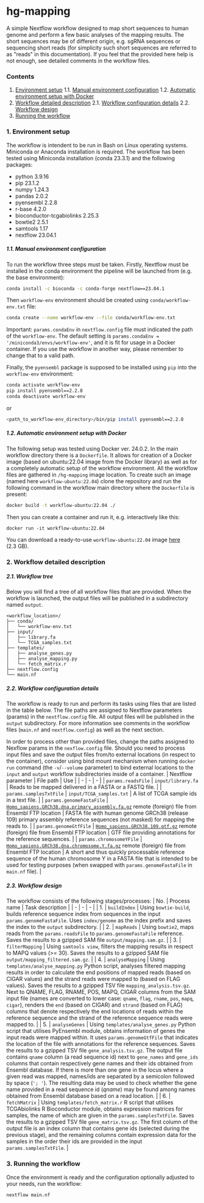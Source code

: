 # hg-mapping
A simple Nextflow workflow designed to map short sequences to human genome and perform a few basic analyses of the mapping results. The short sequences may be of different origin, e.g. sgRNA sequences or sequencing short reads (for simplicity such short sequences are referred to as "reads" in this documentation). If you feel that the provided here help is not enough, see detailed comments in the workflow files.

### Contents
1. [Environment setup](#1)
1.1. [Manual environment configuration](#1.1)
1.2. [Automatic environment setup with Docker](#1.2)
2. [Workflow detailed description](#2)
2.1. [Workflow configuration details](#2.1)
2.2. [Workflow design](#2.2)
3.  [Running the workflow](#3)

### <a name="1">1. Environment setup</a>
The workflow is intendent to be run in Bash on Linux operating systems. Miniconda or Anaconda installation is required. The workflow has been tested using Miniconda installation (conda 23.3.1) and the following packages:
* python 3.9.16
* pip 23.1.2
* numpy 1.24.3
* pandas 2.0.2
* pyensembl 2.2.8
* r-base 4.2.0
* bioconductor-tcgabiolinks 2.25.3
* bowtie2 2.5.1
* samtools 1.17
* nextflow 23.04.1

##### <a name="1.1">1.1. Manual environment configuration</a>
To run the workflow three steps must be taken. Firstly, Nextflow must be installed in the conda environment the pipeline will be launched from (e.g. the base environment):
```bash
conda install -c bioconda -c conda-forge nextflow==23.04.1
```

Then `workflow-env` environment should be created using `conda/workflow-env.txt` file:
```bash
conda create --name workflow-env --file conda/workflow-env.txt
```
Important: `params.condaEnv` in `nextflow.config` file must indicated the path of the `workflow-env`. The default setting is `params.condaEnv = '/miniconda3/envs/workflow-env'`, and it is fit for usage in a Docker container. If you use the workflow in another way, please remember to change that to a valid path.

Finally, the `pyensembl` package is supposed to be installed using `pip` into the `workflow-env` environment:
```bash
conda activate workflow-env
pip install pyensembl==2.2.8
conda deactivate workflow-env
```
or
```bash
<path_to_workflow-env_directory>/bin/pip install pyensembl==2.2.8
```

##### <a name="1.2">1.2. Automatic environment setup with Docker</a>
The following setup was tested using Docker ver. 24.0.2. In the main workflow directory there is a `Dockerfile`. It allows for creation of a Docker image (based on ubuntu:22.04 image from the Docker library) as well as for a completely automatic setup of the workflow environment. All the workflow files are gathered in `/hg-mapping` image location. To create such an image (named here `workflow-ubuntu:22.04`) clone the repository and run the following command in the workflow main directory where the `Dockerfile` is present:
```bash
docker build -t workflow-ubuntu:22.04 ./
```

Then you can create a container and run it, e.g. interactively like this:
```
docker run -it workflow-ubuntu:22.04
```

You can download a ready-to-use `workflow-ubuntu:22.04` image [here](https://drive.google.com/file/d/1hm3M41m0Ps8cAvBeXfOuJvnovGW47ezE/view?usp=drive_link) (2.3&nbsp;GB).

### <a name="2">2. Workflow detailed description</a>
##### <a name="2.1">2.1. Workflow tree</a>
Below you will find a tree of all workflow files that are provided. When the workflow is launched, the output files will be published in a subdirectory named `output`.
```
<workflow_location>/
├── conda/
│   └── workflow-env.txt
├── input/
│   ├── library.fa
│   └── TCGA_samples.txt
├── templates/
│   ├── analyse_genes.py
│   ├── analyse_mapping.py
│   └── fetch_matrix.r
├── nextflow.config
└── main.nf
```

##### <a name="2.2">2.2. Workflow configuration details</a>
The workflow is ready to run and perform its tasks using files that are listed in the table below. The file paths are assigned to Nextflow parameters (params) in the `nextflow.config` file. All output files will be published in the `output` subdirectory. For more information see comments in the workflow files (`main.nf` and `nextflow.config`) as well as the next section.

In order to process other than provided files, change the paths assigned to Nexflow params in the `nexflow.config` file. Should you need to process input files and save the output files from/to external locations (in respect to the container), consider using bind mount mechanism when running `docker run` command (the `-v`/`--volume` parameter) to bind external locations to the `input` and `output` workflow subdirectories inside of a container.
| Nextflow parameter | File path | Use |
| - | - | - |
| `params.readsFile` | `input/library.fa` | Reads to be mapped delivered in a FASTA or a FASTQ file. |
| `params.samplesTxtFile` | `input/TCGA_samples.txt` | A list of TCGA sample ids in a text file. |
| `params.genomeFastaFile` | [`Homo_sapiens.GRCh38.dna.primary_assembly.fa.gz`](https://ftp.ensembl.org/pub/release-109/fasta/homo_sapiens/dna/Homo_sapiens.GRCh38.dna.primary_assembly.fa.gz) remote (foreign) file from Ensembl FTP location | FASTA file with human genome GRCh38 (release 109) primary assembly reference sequences (not masked) for mapping the reads to. |
| `params.genomeGtfFile` | [`Homo_sapiens.GRCh38.109.gtf.gz`](https://ftp.ensembl.org/pub/release-109/gtf/homo_sapiens/Homo_sapiens.GRCh38.109.gtf.gz) remote (foreign) file from Ensembl FTP location | GTF file providing annotations for the reference sequences. |
| `params.chromosomeYFile` | [`Homo_sapiens.GRCh38.dna.chromosome.Y.fa.gz`](https://ftp.ensembl.org/pub/release-109/fasta/homo_sapiens/dna/Homo_sapiens.GRCh38.dna.chromosome.Y.fa.gz) remote (foreign) file from Ensembl FTP location | A short and thus quickly processable reference sequence of the human chromosome Y in a FASTA file that is intended to be used for testing purposes (when swapped with `params.genomeFastaFile` in `main.nf` file). |

##### <a name="2.3">2.3. Workflow design</a>
The workflow consists of the following stages/processes:
| No. | Process name | Task description |
| - | - | - |
| 1. | `buildIndex` |  Using `bowtie-build`, builds reference sequence index from sequences in the input `params.genomeFastaFile`. Uses `index/genome` as the index prefix and saves the index to the `output` subdirectory. |
| 2. | `mapReads` | Using `bowtie2`, maps reads from the `params.readsFile` to `params.genomeFastaFile` reference. Saves the results to a gzipped SAM file `output/mapping.sam.gz`. |
| 3. | `filterMapping` | Using `samtools view`, filters the mapping results in respect to MAPQ values (>= 30). Saves the results to a gzipped SAM file `output/mapping_filtered.sam.gz`. |
| 4. | `analyseMapping`  | Using `templates/analyse_mapping.py` Python script, analyses filtered mapping results in order to calculate the end positions of mapped reads (based on CIGAR values) and the strand reads were mapped to (based on FLAG values). Saves the results to a gzipped TSV file `mapping_analysis.tsv.gz`. Next to QNAME, FLAG, RNAME, POS, MAPQ, CIGAR columns from the SAM input file (names are converted to lower case: `qname`, `flag`, `rname`, `pos`, `mapq`, `cigar`), renders the `end` (based on CIGAR) and `strand` (based on FLAG) columns that denote respectively the end locations of reads within the reference sequence and the strand of the reference sequence reads were mapped to. |
| 5. | `analyseGenes` | Using `templates/analyse_genes.py` Python script that utilises PyEnsembl module, obtains information of genes the input reads were mapped within. It uses `params.genomeGtfFile` that indicates the location of the file with annotations for the reference sequences. Saves the results to a gzipped TSV file `gene_analysis.tsv.gz`. The output file contains `qname` column (a read sequence id) next to `gene_names` and `gene_ids` columns that contain respectively gene names and their ids obtained from Ensembl database. If there is more than one gene in the locus where a given read was mapped, names/ids are separated by a semicolon followed by space (`'; '`). The resulting data may be used to check whether the gene name provided in a read sequence id (_qname_) may be found among names obtained from Ensembl database based on a read location. | 
| 6. | `fetchMatrix` | Using `templates/fetch_matrix.r` R script that utilises TCGAbiolinks R Bioconductor module, obtains expression matrices for samples, the name of which are given in the `params.samplesTxtFile`. Saves the results to a gzipped TSV file `gene_matrix.tsv.gz`. The first column of the output file is an index column that contains gene ids (selected during the previous stage), and the remaining columns contain expression data for the samples in the order their ids are provided in the input `params.samplesTxtFile`. |

### 3. <a name="3">Running the workflow</a>
Once the environment is ready and the configuration optionally adjusted to your needs, run the workflow:
```
nextflow main.nf
```

